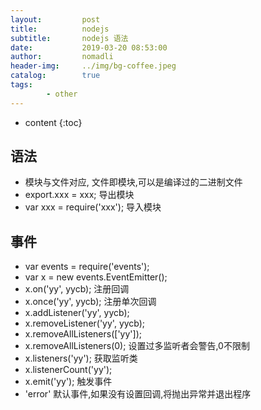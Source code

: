 ```yaml
---
layout:         post
title:          nodejs
subtitle:       nodejs 语法
date:           2019-03-20 08:53:00
author:         nomadli
header-img:     ../img/bg-coffee.jpeg
catalog:        true
tags:
        - other
---
```


* content
{:toc}

## 语法
- 模块与文件对应, 文件即模块,可以是编译过的二进制文件
- export.xxx = xxx;             导出模块
- var xxx = require('xxx');     导入模块

## 事件
- var events = require('events');
- var x = new events.EventEmitter();
- x.on('yy', yycb);     注册回调
- x.once('yy', yycb);   注册单次回调
- x.addListener('yy', yycb); 
- x.removeListener('yy', yycb);
- x.removeAllListeners(['yy']);
- x.removeAllListeners(0); 设置过多监听者会警告,0不限制
- x.listeners('yy'); 获取监听类
- x.listenerCount('yy');
- x.emit('yy'); 触发事件
- 'error' 默认事件,如果没有设置回调,将抛出异常并退出程序
